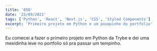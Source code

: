 ```yaml
---
title: '050'
date: '23/09/2021'
tags: ['Python', 'React', 'Next.js', 'CSS', 'Styled Components']
excerpt: 'Primeiro projeto em Python e um pouquinho do portfolio'
---
```

Eu comecei a fazer o primeiro projeto em Python da Trybe e dei uma mexidinha leve no portfolio só pra passar um tempinho.
